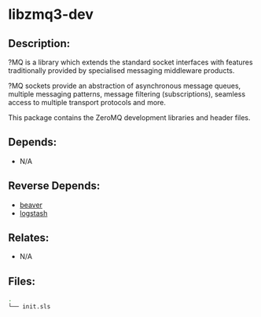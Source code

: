 # libzmq3-dev

## Description:

?MQ is a library which extends the standard socket interfaces with features traditionally provided by specialised messaging middleware products.

?MQ sockets provide an abstraction of asynchronous message queues, multiple messaging patterns, message filtering (subscriptions), seamless access to multiple transport protocols and more.

This package contains the ZeroMQ development libraries and header files.

## Depends:

  -  N/A

## Reverse Depends:

  -  [beaver](/salt/beaver)
  -  [logstash](/salt/logstash)

## Relates:

  -  N/A

## Files:

```bash
.
└── init.sls
```
